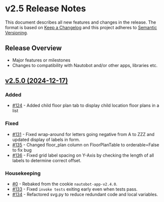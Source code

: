 
# v2.5 Release Notes

This document describes all new features and changes in the release. The format is based on [Keep a
Changelog](https://keepachangelog.com/en/1.0.0/) and this project adheres to [Semantic
Versioning](https://semver.org/spec/v2.0.0.html).

## Release Overview

- Major features or milestones
- Changes to compatibility with Nautobot and/or other apps, libraries etc.

## [v2.5.0 (2024-12-17)](https://github.com/nautobot/nautobot-app-floor-plan/releases/tag/v2.5.0)

### Added

- [#124](https://github.com/nautobot/nautobot-app-floor-plan/issues/124) - Added child floor plan tab to display child location floor plans in a list

### Fixed

- [#131](https://github.com/nautobot/nautobot-app-floor-plan/issues/131) - Fixed wrap-around for letters going negative from A to ZZZ and updated display of labels in form.
- [#135](https://github.com/nautobot/nautobot-app-floor-plan/issues/135) - Changed floor_plan column on FloorPlanTable to orderable=False to fix bug
- [#136](https://github.com/nautobot/nautobot-app-floor-plan/issues/136) - Fixed grid label spacing on Y-Axis by checking the length of all labels to determine correct offset.

### Housekeeping

- [#0](https://github.com/nautobot/nautobot-app-floor-plan/issues/0) - Rebaked from the cookie `nautobot-app-v2.4.0`.
- [#133](https://github.com/nautobot/nautobot-app-floor-plan/issues/133) - Fixed `invoke tests` exiting early even when tests pass.
- [#134](https://github.com/nautobot/nautobot-app-floor-plan/issues/134) - Refactored svg.py to reduce redundant code and local variables.

